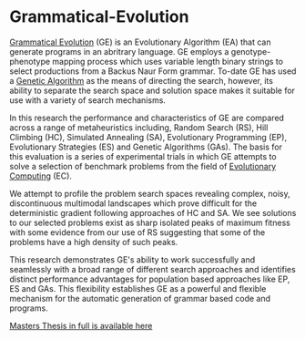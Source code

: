 # Grammatical-Evolution

[Grammatical Evolution](https://en.wikipedia.org/wiki/Grammatical_evolution) (GE) is an Evolutionary Algorithm (EA) that can generate programs in an abritrary language. GE employs a genotype-phenotype mapping process which uses variable length binary strings to select productions from a Backus Naur Form grammar. To-date GE has used a [Genetic Algorithm](https://en.wikipedia.org/wiki/Genetic_algorithm) as the means of directing the search, however, its ability to separate the search space and solution space makes it suitable for use with a variety of search mechanisms.

In this research the performance and characteristics of GE are compared across a range of metaheuristics including, Random Search (RS), Hill Climbing (HC), Simulated Annealing (SA), Evolutionary Programming (EP), Evolutionary Strategies (ES) and Genetic Algorithms (GAs). The basis for this evaluation is a series of experimental trials in which GE attempts to solve a selection of benchmark problems from the field of [Evolutionary Computing](https://en.wikipedia.org/wiki/Evolutionary_computation) (EC).

We attempt to profile the problem search spaces revealing complex, noisy, discontinuous multimodal landscapes which prove difficult for the deterministic gradient following approaches of HC and SA. We see solutions to our selected problems exist as sharp isolated peaks of maximum fitness with some evidence from our use of RS suggesting that some of the problems have a high density of such peaks.

This research demonstrates GE's ability to work successfully and seamlessly with a broad range of different search approaches and identifies  distinct performance advantages for population based approaches like EP, ES and GAs. This flexibility establishes GE as a powerful and flexible mechanism for the automatic generation of grammar based code and programs. 


[Masters Thesis in full is available here](https://github.com/johnosbb/Grammatical-Evolution/blob/main/Masters_2021.pdf)
